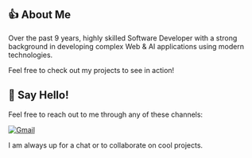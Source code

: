## 👍 About Me

Over the past 9 years, highly skilled Software Developer with a strong background in developing complex Web & AI applications using modern technologies.

Feel free to check out my projects to see in action!

## 💬 Say Hello!
Feel free to reach out to me through any of these channels:

[![Gmail](https://img.shields.io/badge/Gmail-Email-red?style=for-the-badge&logo=gmail&logoWidth=32)](mailto:passoinmuse16@gmail.com)

I am always up for a chat or to collaborate on cool projects.

<!--
**passionmuse16/passionmuse16** is a ✨ _special_ ✨ repository because its `README.md` (this file) appears on your GitHub profile.

Here are some ideas to get you started:

- 🔭 I’m currently working on ...
- 🌱 I’m currently learning ...
- 👯 I’m looking to collaborate on ...
- 🤔 I’m looking for help with ...
- 💬 Ask me about ...
- 📫 How to reach me: ...
- 😄 Pronouns: ...
- ⚡ Fun fact: ...
-->

